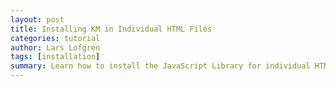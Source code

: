 ```yaml
---
layout: post
title: Installing KM in Individual HTML Files
categories: tutorial
author: Lars Lofgren
tags: [installation]
summary: Learn how to install the JavaScript Library for individual HTML files.
---
```

<div id="wistia_256139b3f9" class="wistia_embed wistia-embed" data-video-width="640" data-video-height="400"></div>
<script charset="ISO-8859-1" src="http://fast.wistia.com/static/E-v1.js">
</script>
<script type="text/javascript">
loadKMTrackableVideo("256139b3f9", "Installing KM on Individual HTML Files");
</script>
